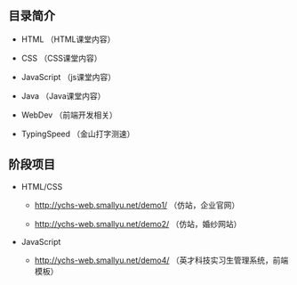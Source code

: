 
## 目录简介

- HTML （HTML课堂内容）

- CSS （CSS课堂内容）

- JavaScript （js课堂内容）

- Java （Java课堂内容）

- WebDev （前端开发相关）

- TypingSpeed （金山打字测速）

## 阶段项目

- HTML/CSS

    - http://ychs-web.smallyu.net/demo1/  （仿站，企业官网）

    - http://ychs-web.smallyu.net/demo2/  （仿站，婚纱网站）


- JavaScript

    - http://ychs-web.smallyu.net/demo4/  （英才科技实习生管理系统，前端模板）
